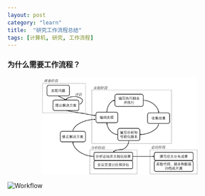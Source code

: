 ```yaml
---
layout: post
category: "learn"
title:  "研究工作流程总结"
tags: [计算机, 研究, 工作流程]
---
```

### 为什么需要工作流程？
<p align="center">
  <img src="./figures/workflow.png" width="350"/>
</p>


![Workflow](http://github.com/taogaocn/taogaocn/raw/master/figures/workflow.png|width=350px)
